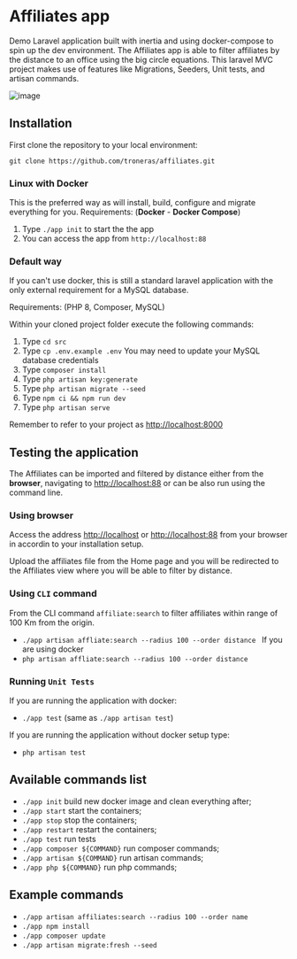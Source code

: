 # Affiliates app
Demo Laravel application built with inertia and using docker-compose to spin up the dev environment.
The Affiliates app is able to filter affiliates by the distance to an office using the big circle equations.
This laravel MVC project makes use of features like Migrations, Seeders, Unit tests, and artisan commands.

![image](https://user-images.githubusercontent.com/1836450/147578188-9bfa4656-3279-4e31-9bd8-b8265ceb1fd5.png)


## Installation

First clone the repository to your local environment:

`git clone https://github.com/troneras/affiliates.git`


### Linux with Docker
This is the preferred way as will install, build, configure and migrate everything for you.
Requirements: (**Docker** - **Docker Compose**)

1. Type `./app init` to start the the app
2. You can access the app from `http://localhost:88`

### Default way
If you can't use docker, this is still a standard laravel application with the only external requirement for a MySQL database.

Requirements: (PHP 8, Composer, MySQL)

Within your cloned project folder execute the following commands:

1. Type `cd src`
2. Type `cp .env.example .env` You may need to update your MySQL database credentials
3. Type `composer install`
4. Type `php artisan key:generate`
5. Type `php artisan migrate --seed`
6. Type `npm ci && npm run dev`
7. Type `php artisan serve`

Remember to refer to your project as [http://localhost:8000](http://localhost:8000)


## Testing the application
The Affiliates can be imported and filtered by distance either from the  **browser**, navigating to [http://localhost:88](http://localhost:88)  or can be also run using the command line. 

### Using browser
Access the address [http://localhost](http://localhost:8000) or [http://localhost:88](http://localhost:88) from your browser in accordin to your installation setup. 

Upload the affiliates file from the Home page and you will be redirected to the Affiliates view where you will be able to filter by distance.

### Using `CLI` command

From the CLI command `affiliate:search` to filter affiliates within range of 100 Km from the origin.

- `./app artisan affliate:search --radius 100 --order distance ` If you are using docker
- `php artisan affliate:search --radius 100 --order distance `   


### Running `Unit Tests`
If you are running the application with docker:

- `./app test` (same as `./app artisan test`) 
 
If you are running the application without docker setup type:

- `php artisan test` 

## Available commands list

- `./app init` build new docker image and clean everything after;
- `./app start` start the containers;
- `./app stop` stop the containers;
- `./app restart` restart the containers;
- `./app test` run tests
- `./app composer ${COMMAND}` run composer commands;  
- `./app artisan ${COMMAND}` run artisan commands;
- `./app php ${COMMAND}` run php commands;

## Example commands 
- `./app artisan affiliates:search --radius 100 --order name`
- `./app npm install`
- `./app composer update`
- `./app artisan migrate:fresh --seed`


